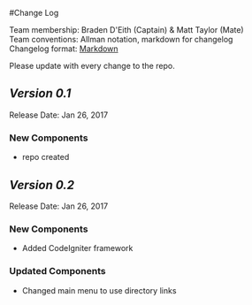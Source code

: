 #Change Log

Team membership:  Braden D'Eith (Captain) & Matt Taylor (Mate)  
Team conventions: Allman notation, markdown for changelog  
Changelog format: [Markdown](https://github.com/adam-p/markdown-here/wiki/Markdown-Cheatsheet)

Please update with every change to the repo.

## *Version 0.1*

Release Date: Jan 26, 2017

### New Components

-   repo created

## *Version 0.2*

Release Date: Jan 26, 2017

### New Components

- Added CodeIgniter framework

### Updated Components

- Changed main menu to use directory links
